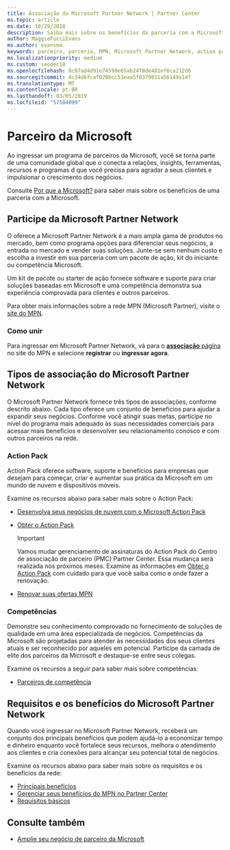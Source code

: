 ```yaml
---
title: Associação do Microsoft Partner Network | Partner Center
ms.topic: article
ms.date: 10/29/2018
description: Saiba mais sobre os benefícios da parceria com a Microsoft. O oferece a Microsoft Partner Network é a mais ampla gama de produtos no mercado, bem como programa opções para diferenciar seus negócios, a entrada no mercado e vender suas soluções.
author: MaggiePucciEvans
ms.author: evansma
keywords: parceiro, parceria, MPN, Microsoft Partner Network, action pack, MAPS, assinatura do action pack, benefícios, benefícios do MPN, associação, silver, gold, competências
ms.localizationpriority: medium
ms.custom: seodec18
ms.openlocfilehash: 8c07ad4d91e74599e65ab2478de481ef6ca212d6
ms.sourcegitcommit: 4c34d6fcaf020bcc53eaa5f0379011a56149a14f
ms.translationtype: MT
ms.contentlocale: pt-BR
ms.lasthandoff: 03/05/2019
ms.locfileid: "57584099"
---
```

# <a name="partner-with-microsoft"></a>Parceiro da Microsoft

Ao ingressar um programa de parceiros da Microsoft, você se torna parte de uma comunidade global que o conecta a relações, insights, ferramentas, recursos e programas d que você precisa para agradar a seus clientes e impulsionar o crescimento dos negócios.

Consulte [Por que a Microsoft?](https://partner.microsoft.com/business-opportunities/why-microsoft) para saber mais sobre os benefícios de uma parceria com a Microsoft. 

## <a name="join-the-microsoft-partner-network"></a>Participe da Microsoft Partner Network

<!-- 12/5/18 The content below was copied and pasted directly from the Membership page of the MPN site (https://partner.microsoft.com/en-us/membership)-->

O oferece a Microsoft Partner Network é a mais ampla gama de produtos no mercado, bem como programa opções para diferenciar seus negócios, a entrada no mercado e vender suas soluções. Junte-se sem nenhum custo e escolha a investir em sua parceria com um pacote de ação, kit do iniciante ou competência Microsoft.

Um kit de pacote ou starter de ação fornece software e suporte para criar soluções baseadas em Microsoft e uma competência demonstra sua experiência comprovada para clientes e outros parceiros.

Para obter mais informações sobre a rede MPN (Microsoft Partner), visite o [site do MPN](https://partner.microsoft.com/commercial).

### <a name="how-to-join"></a>Como unir

Para ingressar em Microsoft Partner Network, vá para o [ **associação** página](https://partner.microsoft.com/membership) no site do MPN e selecione **registrar** ou **ingressar agora**.

## <a name="microsoft-partner-network-membership-types"></a>Tipos de associação do Microsoft Partner Network

<!-- 12/5/18 The content below was copied and pasted directly from the Membership pages of the MPN site (https://partner.microsoft.com/en-us/membership)-->

O Microsoft Partner Network fornece três tipos de associações, conforme descrito abaixo. Cada tipo oferece um conjunto de benefícios para ajudar a expandir seus negócios. Conforme você atingir suas metas, participe no nível do programa mais adequado às suas necessidades comerciais para acessar mais benefícios e desenvolver seu relacionamento conosco e com outros parceiros na rede.

### <a name="action-pack"></a>Action Pack

Action Pack oferece software, suporte e benefícios para empresas que desejam para começar, criar e aumentar sua prática da Microsoft em um mundo de nuvem e dispositivos móveis. 

Examine os recursos abaixo para saber mais sobre o Action Pack:

- [Desenvolva seus negócios de nuvem com o Microsoft Action Pack](https://partner.microsoft.com/membership/action-pack)
- [Obter o Action Pack](mpn-get-action-pack.md)
  
    >[!IMPORTANT]
    >Vamos mudar gerenciamento de assinaturas do Action Pack do Centro de associação de parceiro (PMC) Partner Center. Essa mudança será realizada nos próximos meses. Examine as informações em [Obter o Action Pack](mpn-get-action-pack.md) com cuidado para que você saiba como e onde fazer a renovação.  

- [Renovar suas ofertas MPN](renew-mpn-offers.md)

### <a name="competencies"></a>Competências

Demonstre seu conhecimento comprovado no fornecimento de soluções de qualidade em uma área especializada de negócios. Competências da Microsoft são projetadas para atender às necessidades dos seus clientes atuais e ser reconhecido por aqueles em potencial. Participe da camada de elite dos parceiros da Microsoft e destaque-se entre seus colegas.

Examine os recursos a seguir para saber mais sobre competências:

- [Parceiros de competência](https://partner.microsoft.com/membership/competencies)

## <a name="microsoft-partner-network-benefits-and-requirements"></a>Requisitos e os benefícios do Microsoft Partner Network

Quando você ingressar no Microsoft Partner Network, receberá um conjunto dos principais benefícios que podem ajudá-lo a economizar tempo e dinheiro enquanto você fortalece seus recursos, melhora o atendimento aos clientes e cria conexões para alcançar seu potencial total de negócios.

Examine os recursos abaixo para saber mais sobre os requisitos e os benefícios da rede:

- [Principais benefícios](https://partner.microsoft.com/en-us/membership/core-benefits#simple-tab-content-1)
- [Gerenciar seus benefícios do MPN no Partner Center](manage-your-partner-network-benefits.md)
- [Requisitos básicos](https://partner.microsoft.com/en-us/membership/core-benefits#simple-tab-content-2)

## <a name="see-also"></a>Consulte também
- [Amplie seu negócio de parceiro da Microsoft](grow-your-business.md)
